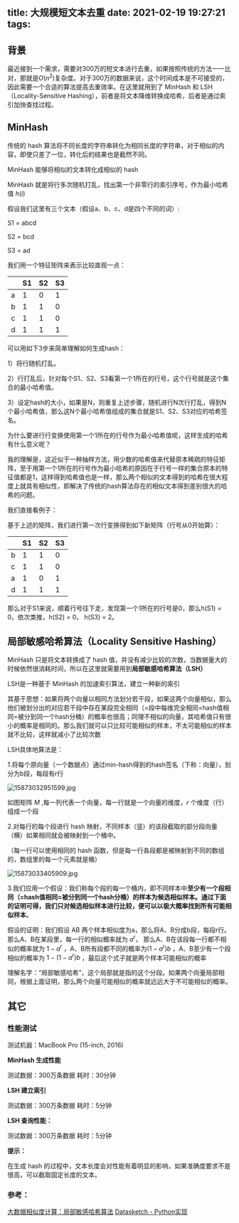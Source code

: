 title: 大规模短文本去重
date: 2021-02-19 19:27:21
tags:
---
## 背景

最近接到一个需求，需要对300万的短文本进行去重，如果按照传统的方法一一比对，那就是$O(n^2)$复杂度。对于300万的数据来说，这个时间成本是不可接受的，因此需要一个合适的算法提高去重效率。在这里就用到了 MinHash 和 LSH（Locality-Sensitive Hashing），前者是将文本降维转换成哈希，后者是通过索引加快查找过程。
<!--more-->

## MinHash

传统的 hash 算法将不同长度的字符串转化为相同长度的字符串，对于相似的内容，即使只差了一位，转化后的结果也是截然不同。

MinHash 能够将相似的文本转化成相似的 hash

MinHash 就是将行多次随机打乱，找出第一个非零行的索引序号，作为最小哈希值 $h(i)$

假设我们这里有三个文本（假设a、b、c、d是四个不同的词）:

S1 = abcd

S2 = bcd

S3 = ad

我们用一个特征矩阵来表示比较直观一点：


|  | S1 | S2 | S3 |
| --- | --- | --- | --- |
| a | 1 | 0 | 1 |
| b | 1 | 1 | 0 |
| c | 1 | 1 | 0 |
| d | 1 | 1 | 1 |

可以用如下3步来简单理解如何生成hash：

1）将行随机打乱。

2）行打乱后，针对每个S1、S2、S3看第一个1所在的行号，这个行号就是这个集合的最小哈希值。

3）设定hash的大小，如果是N，则重复上述步骤，随机进行N次行打乱，得到N个最小哈希值，那么这N个最小哈希值组成的集合就是S1、S2、S3对应的哈希签名。

为什么要进行行变换使用第一个1所在的行号作为最小哈希值呢，这样生成的哈希有什么意义呢？

我的理解是，这近似于一种抽样方法，用少数的哈希值来代替原本稀疏的特征矩阵，至于用第一个1所在的行号作为最小哈希的原因在于行号一样的集合原本的特征值都是1，这样得到哈希值也是一样，那么两个相似的文本得到的哈希在很大程度上就具有相似性，即解决了传统的hash算法存在的相似文本得到差别很大的哈希的问题。

我们直接看例子：

基于上述的矩阵，我们进行第一次行变换得到如下新矩阵（行号从0开始算）：


|  | S1 | S2 | S3 |
| --- | --- | --- | --- |
| b | 1 | 1 | 0 |
| c | 1 | 1 | 0 |
| a | 1 | 0 | 1 |
| d | 1 | 1 | 1 |


那么对于S1来说，顺着行号往下走，发现第一个1所在的行号是0，那么h(S1) = 0，依次类推，h(S2) = 0， h(S3) = 2。


## 局部敏感哈希算法（Locality Sensitive Hashing）

MinHash 只是将文本转换成了 hash 值，并没有减少比较的次数，当数据量大的时候依然很消耗时间，所以在这里就需要用到**局部敏感哈希算法（LSH）**

LSH是一种基于 MinHash 的加速索引算法，建立一种新的索引

其基于思想：如果将两个向量以相同方法划分若干段，如果这两个向量相似，那么他们被划分出的对应若干段中存在某段完全相同（=段中每维完全相同=hash值相同=被分到同一个hash分桶）的概率也很高；同理不相似的向量，其哈希值只有很小的概率是相同的。那么我们就可以只比较可能相似的样本，不太可能相似的样本就不比较，这样就减小了比较次数

LSH具体地算法是：

1.将每个原向量（一个数据点）通过min-hash得到的hash签名（下称：向量），划分为b段，每段有r行

![15873032951599.jpg](https://i.loli.net/2021/02/19/I9HlJQr1PigKVyo.jpg)

如图矩阵 $M$ ,每一列代表一个向量，每一行就是一个向量的维度，$r$ 个维度（行）组成一个段

2.对每行的每个段进行 hash 映射，不同样本（竖）的该段截取的部分段向量（横）如果相同就会被映射到一个桶中。

（每一行可以使用相同的 hash 函数，但是每一行各段都是被映射到不同的数组的，数组里的每一个元素就是桶）

![15873033405909.jpg](https://i.loli.net/2021/02/19/h8LiWQDBeby6JKZ.jpg)

3.我们应用一个假设：我们称每个段的每一个桶内，即不同样本中**至少有一个段相同（=hash值相同=被分到同一个hash分桶）**的样本为候选相似样本。通过下面的证明可得，我们**只对候选相似样本进行比较，便可以以极大概率找到所有可能相似样本**。

假设的证明：我们假设 AB 两个样本相似度为a，那么将A、B分成b段，每段r行。那么A、B在某段里，每一行的相似概率就为 $a^r$， 那么A、B在该段每一行都不相似的概率就为 $1−a^r$ ，A、B所有段都不同的概率为$(1−a^r)b$ ，A、B至少有一个段相似的概率为 $1−(1−a^r)b$ ，最后这个式子就是两个样本可能相似的概率


理解名字：“局部敏感哈希”，这个局部就是指的这个分段。如果两个向量局部相同，根据上面证明，那么两个向量可能相似的概率就远远大于不可能相似的概率。


## 其它

### 性能测试

测试机器：MacBook Pro (15-inch, 2016)

**MinHash 生成性能**

测试数据：300万条数据
耗时：30分钟

**LSH 建立索引**

测试数据：300万条数据
耗时：5分钟


**LSH 查询性能：**

测试数据：300万条数据
耗时：5分钟

**提示：**

在生成 hash 的过程中，文本长度会对性能有着明显的影响，如果准确度要求不是很高，可以截取固定长度的文本。

### 参考：

[大数据相似度计算：局部敏感哈希算法](https://aisakaki.com/2019/12/04/%E5%B1%80%E9%83%A8%E6%95%8F%E6%84%9F%E5%93%88%E5%B8%8C%E7%AE%97%E6%B3%95/)
[Datasketch - Python实现](http://ekzhu.com/datasketch/documentation.html)
